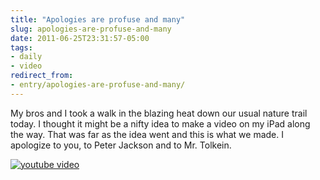 ```yaml
---
title: "Apologies are profuse and many"
slug: apologies-are-profuse-and-many
date: 2011-06-25T23:31:57-05:00
tags:
- daily
- video
redirect_from:
- entry/apologies-are-profuse-and-many/
---
```

My bros and I took a walk in the blazing heat down our usual nature trail today. I thought it might be a nifty idea to make a video on my iPad along the way. That was far as the idea went and this is what we made. I apologize to you, to Peter Jackson and to Mr. Tolkein.

[![youtube video](https://img.youtube.com/vi/4nDSV8dDSHU/0.jpg)](https://www.youtube.com/watch?v=4nDSV8dDSHU&youtube-thumb)

